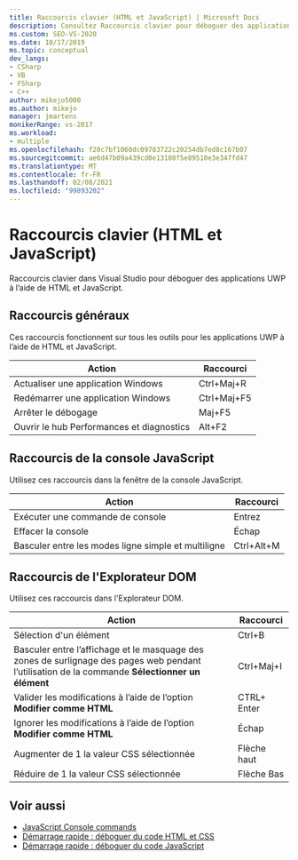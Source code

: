 ```yaml
---
title: Raccourcis clavier (HTML et JavaScript) | Microsoft Docs
description: Consultez Raccourcis clavier pour déboguer des applications UWP qui utilisent HTML et JavaScript. Il existe des raccourcis pour la fenêtre de la console JavaScript et pour l’Explorateur DOM.
ms.custom: SEO-VS-2020
ms.date: 10/17/2019
ms.topic: conceptual
dev_langs:
- CSharp
- VB
- FSharp
- C++
author: mikejo5000
ms.author: mikejo
manager: jmartens
monikerRange: vs-2017
ms.workload:
- multiple
ms.openlocfilehash: f20c7bf1060dc09783722c20254db7ed8c167b07
ms.sourcegitcommit: ae6d47b09a439cd0e13180f5e89510e3e347fd47
ms.translationtype: MT
ms.contentlocale: fr-FR
ms.lasthandoff: 02/08/2021
ms.locfileid: "99893202"
---
```

# <a name="keyboard-shortcuts-html-and-javascript"></a>Raccourcis clavier (HTML et JavaScript)

Raccourcis clavier dans Visual Studio pour déboguer des applications UWP à l’aide de HTML et JavaScript.

## <a name="general-shortcuts"></a>Raccourcis généraux

 Ces raccourcis fonctionnent sur tous les outils pour les applications UWP à l’aide de HTML et JavaScript.

|Action|Raccourci|
|------------|--------------|
|Actualiser une application Windows|Ctrl+Maj+R|
|Redémarrer une application Windows|Ctrl+Maj+F5|
|Arrêter le débogage|Maj+F5|
|Ouvrir le hub Performances et diagnostics|Alt+F2|

## <a name="javascript-console-shortcuts"></a>Raccourcis de la console JavaScript

 Utilisez ces raccourcis dans la fenêtre de la console JavaScript.

|Action|Raccourci|
|------------|--------------|
|Exécuter une commande de console|Entrez|
|Effacer la console|Échap|
|Basculer entre les modes ligne simple et multiligne|Ctrl+Alt+M|

## <a name="dom-explorer-shortcuts"></a>Raccourcis de l'Explorateur DOM

 Utilisez ces raccourcis dans l'Explorateur DOM.

|Action|Raccourci|
|------------|--------------|
|Sélection d'un élément|Ctrl+B|
|Basculer entre l’affichage et le masquage des zones de surlignage des pages web pendant l’utilisation de la commande **Sélectionner un élément**|Ctrl+Maj+I|
|Valider les modifications à l’aide de l’option **Modifier comme HTML**|CTRL+ Enter|
|Ignorer les modifications à l’aide de l’option **Modifier comme HTML**|Échap|
|Augmenter de 1 la valeur CSS sélectionnée|Flèche haut|
|Réduire de 1 la valeur CSS sélectionnée|Flèche Bas|

## <a name="see-also"></a>Voir aussi
- [JavaScript Console commands](../debugger/javascript-console-commands.md?view=vs-2017&preserve-view=true)
- [Démarrage rapide : déboguer du code HTML et CSS](../debugger/quickstart-debug-html-and-css.md?view=vs-2017&preserve-view=true)
- [Démarrage rapide : déboguer du code JavaScript](../debugger/quickstart-debug-javascript-using-the-console.md?view=vs-2017&preserve-view=true)
